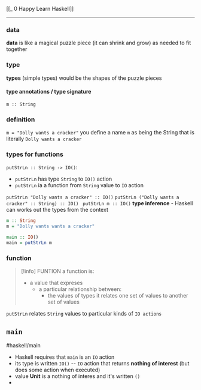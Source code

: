 [[_ 0 Happy Learn Haskell]]

----
### data
**data** is like a magical puzzle piece (it can shrink and grow) as needed to fit together

### type
**types** (simple types) would be the shapes of the puzzle pieces
#### type annotations / type signature
`m :: String`

### definition
`m = "Dolly wants a cracker"`
you define a name `m` as being the String that is literally `Dolly wants a cracker`

### types for functions
`putStrLn :: String -> IO()`:
- `putStrLn` has type `String` to `IO()` action 
- `putStrLn` ia a function from `String` value to `IO` action

`putStrLn "Dolly wants a cracker" :: IO()`
`putStrLn ("Dolly wants a cracker" :: String) :: IO() `
`putStrLn m :: IO()`
**type inference** - Haskell can works out the types from the context

```haskell
m :: String
m = "Dolly wants wants a cracker"

main :: IO()
main = putStrLn m
```

### function
>[!info] FUNTION
>a function is:
>- a value that expreses
>	- a particular relationship between:
>		- the values of types
>it relates one set of values to another set of values 

`putStrLn`  relates `String` values to particular kinds of `IO actions`


## `main`
#haskell/main
- Haskell requires that `main` is an `IO` action
- its type is written `IO()` -- `IO` action that returns **nothing of interest** (but does some action when executed)
- value **Unit**  is a nothing of interes and it's written `()`
- 












